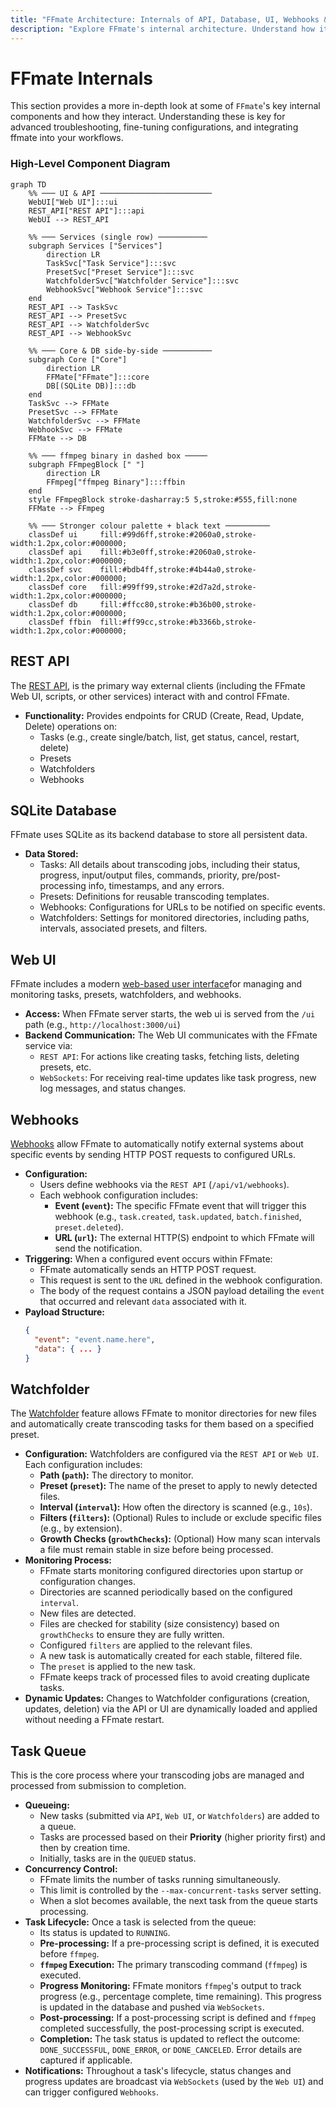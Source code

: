 ```yaml
---
title: "FFmate Architecture: Internals of API, Database, UI, Webhooks & Task Queue"
description: "Explore FFmate's internal architecture. Understand how its REST API, SQLite DB, Web UI, Webhooks, Watchfolders & Task Queue interact for FFmpeg automation & integration"
---
```


# FFmate Internals

This section provides a more in-depth look at some of `FFmate`'s key internal components and how they interact. Understanding these is key for advanced troubleshooting, fine-tuning configurations, and integrating ffmate into your workflows.

### High-Level Component Diagram

```mermaid
graph TD
    %% ─── UI & API ─────────────────────────
    WebUI["Web UI"]:::ui
    REST_API["REST API"]:::api
    WebUI --> REST_API

    %% ─── Services (single row) ───────────
    subgraph Services ["Services"]
        direction LR
        TaskSvc["Task Service"]:::svc
        PresetSvc["Preset Service"]:::svc
        WatchfolderSvc["Watchfolder Service"]:::svc
        WebhookSvc["Webhook Service"]:::svc
    end
    REST_API --> TaskSvc
    REST_API --> PresetSvc
    REST_API --> WatchfolderSvc
    REST_API --> WebhookSvc

    %% ─── Core & DB side-by-side ───────────
    subgraph Core ["Core"]
        direction LR
        FFMate["FFmate"]:::core
        DB[(SQLite DB)]:::db
    end
    TaskSvc --> FFMate
    PresetSvc --> FFMate
    WatchfolderSvc --> FFMate
    WebhookSvc --> FFMate
    FFMate --> DB

    %% ─── ffmpeg binary in dashed box ─────
    subgraph FFmpegBlock [" "]
        direction LR
        FFmpeg["ffmpeg Binary"]:::ffbin
    end
    style FFmpegBlock stroke-dasharray:5 5,stroke:#555,fill:none
    FFMate --> FFmpeg

    %% ─── Stronger colour palette + black text ──────────
    classDef ui     fill:#99d6ff,stroke:#2060a0,stroke-width:1.2px,color:#000000;
    classDef api    fill:#b3e0ff,stroke:#2060a0,stroke-width:1.2px,color:#000000;
    classDef svc    fill:#bdb4ff,stroke:#4b44a0,stroke-width:1.2px,color:#000000;
    classDef core   fill:#99ff99,stroke:#2d7a2d,stroke-width:1.2px,color:#000000;
    classDef db     fill:#ffcc80,stroke:#b36b00,stroke-width:1.2px,color:#000000;
    classDef ffbin  fill:#ff99cc,stroke:#b3366b,stroke-width:1.2px,color:#000000;
```

## REST API

The [REST API](/docs/swagger.md), is the primary way external clients (including the FFmate Web UI, scripts, or other services) interact with and control FFmate.

*   **Functionality:** Provides endpoints for CRUD (Create, Read, Update, Delete) operations on:
    *   Tasks (e.g., create single/batch, list, get status, cancel, restart, delete)
    *   Presets
    *   Watchfolders
    *   Webhooks

## SQLite Database

FFmate uses SQLite as its backend database to store all persistent data.
*   **Data Stored:**
    *   Tasks: All details about transcoding jobs, including their status, progress, input/output files, commands, priority, pre/post-processing info, timestamps, and any errors.
    *   Presets: Definitions for reusable transcoding templates.
    *   Webhooks: Configurations for URLs to be notified on specific events.
    *   Watchfolders: Settings for monitored directories, including paths, intervals, associated presets, and filters.

## Web UI

FFmate includes a modern [web-based user interface](/docs/web-ui.md)for managing and monitoring tasks, presets, watchfolders, and webhooks.

*   **Access:** When FFmate server starts, the web ui is served from the `/ui` path (e.g., `http://localhost:3000/ui`)
*   **Backend Communication:** The Web UI communicates with the FFmate service via:
    *   `REST API`: For actions like creating tasks, fetching lists, deleting presets, etc.
    *   `WebSockets`: For receiving real-time updates like task progress, new log messages, and status changes.

## Webhooks

[Webhooks](/docs/webhooks.md) allow FFmate to automatically notify external systems about specific events by sending HTTP POST requests to configured URLs.

*   **Configuration:**
    *   Users define webhooks via the `REST API` (`/api/v1/webhooks`).
    *   Each webhook configuration includes:
        *   **Event (`event`):** The specific FFmate event that will trigger this webhook (e.g., `task.created`, `task.updated`, `batch.finished`, `preset.deleted`).
        *   **URL (`url`):** The external HTTP(S) endpoint to which FFmate will send the notification.
*   **Triggering:** When a configured event occurs within FFmate:
    *   FFmate automatically sends an HTTP POST request.
    *   This request is sent to the `URL` defined in the webhook configuration.
    *   The body of the request contains a JSON payload detailing the `event` that occurred and relevant `data` associated with it.
*   **Payload Structure:**
    ```json
    {
      "event": "event.name.here",
      "data": { ... }
    }
    ```

## Watchfolder

The [Watchfolder](/docs/watchfolder.md) feature allows FFmate to monitor directories for new files and automatically create transcoding tasks for them based on a specified preset.

*   **Configuration:** Watchfolders are configured via the `REST API` or `Web UI`. Each configuration includes:
    *   **Path (`path`):** The directory to monitor.
    *   **Preset (`preset`):** The name of the preset to apply to newly detected files.
    *   **Interval (`interval`):** How often the directory is scanned (e.g., `10s`).
    *   **Filters (`filters`):** (Optional) Rules to include or exclude specific files (e.g., by extension).
    *   **Growth Checks (`growthChecks`):** (Optional) How many scan intervals a file must remain stable in size before being processed.
*   **Monitoring Process:**
    *   FFmate starts monitoring configured directories upon startup or configuration changes.
    *   Directories are scanned periodically based on the configured `interval`.
    *   New files are detected.
    *   Files are checked for stability (size consistency) based on `growthChecks` to ensure they are fully written.
    *   Configured `filters` are applied to the relevant files.
    *   A new task is automatically created for each stable, filtered file.
    *   The `preset` is applied to the new task.
    *   FFmate keeps track of processed files to avoid creating duplicate tasks.
*   **Dynamic Updates:** Changes to Watchfolder configurations (creation, updates, deletion) via the API or UI are dynamically loaded and applied without needing a FFmate restart.

## Task Queue

This is the core process where your transcoding jobs are managed and processed from submission to completion.

*   **Queueing:**
    *   New tasks (submitted via `API`, `Web UI`, or `Watchfolders`) are added to a queue.
    *   Tasks are processed based on their **Priority** (higher priority first) and then by creation time.
    *   Initially, tasks are in the `QUEUED` status.
*   **Concurrency Control:**
    *   FFmate limits the number of tasks running simultaneously.
    *   This limit is controlled by the `--max-concurrent-tasks` server setting.
    *   When a slot becomes available, the next task from the queue starts processing.
*   **Task Lifecycle:** Once a task is selected from the queue:
    *   Its status is updated to `RUNNING`.
    *   **Pre-processing:** If a pre-processing script is defined, it is executed before `ffmpeg`.
    *   **`ffmpeg` Execution:** The primary transcoding command (`ffmpeg`) is executed.
    *   **Progress Monitoring:** FFmate monitors `ffmpeg`'s output to track progress (e.g., percentage complete, time remaining). This progress is updated in the database and pushed via `WebSockets`.
    *   **Post-processing:** If a post-processing script is defined and `ffmpeg` completed successfully, the post-processing script is executed.
    *   **Completion:** The task status is updated to reflect the outcome: `DONE_SUCCESSFUL`, `DONE_ERROR`, or `DONE_CANCELED`. Error details are captured if applicable.
*   **Notifications:** Throughout a task's lifecycle, status changes and progress updates are broadcast via `WebSockets` (used by the `Web UI`) and can trigger configured `Webhooks`.